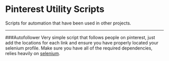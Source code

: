 # Pinterest Utility Scripts
Scripts for automation that have been used in other projects.

***
###Autofollower
Very simple script that follows people on pinterest, just add the locations for each link and ensure you have properly located your selenium profile.
Make sure you have all of the required dependencies, relies heavily on [selenium](http://www.seleniumhq.org/). 

  
